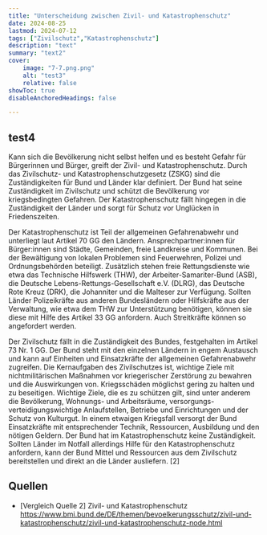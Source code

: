 ```yaml
---
title: "Unterscheidung zwischen Zivil- und Katastrophenschutz"
date: 2024-08-25
lastmod: 2024-07-12
tags: ["Zivilschutz","Katastrophenschutz"]
description: "text" 
summary: "text2" 
cover:
    image: "7-7.png.png"
    alt: "test3"
    relative: false
showToc: true
disableAnchoredHeadings: false

---
```


## test4

Kann sich die Bevölkerung nicht selbst helfen und es besteht Gefahr für Bürgerinnen und Bürger,
greift der Zivil- und Katastrophenschutz. Durch das Zivilschutz- und Katastrophenschutzgesetz
(ZSKG) sind die Zuständigkeiten für Bund und Länder klar definiert. Der Bund hat seine
Zuständigkeit im Zivilschutz und schützt die Bevölkerung vor kriegsbedingten Gefahren. Der
Katastrophenschutz fällt hingegen in die Zuständigkeit der Länder und sorgt für Schutz vor
Unglücken in Friedenszeiten.

Der Katastrophenschutz ist Teil der allgemeinen Gefahrenabwehr und unterliegt laut Artikel 70 GG
den Ländern. Ansprechpartner:innen für Bürger:innen sind Städte, Gemeinden, freie Landkreise
und Kommunen. Bei der Bewältigung von lokalen Problemen sind Feuerwehren, Polizei und
Ordnungsbehörden beteiligt. Zusätzlich stehen freie Rettungsdienste wie etwa das Technische
Hilfswerk (THW), der Arbeiter-Samariter-Bund (ASB), die Deutsche Lebens-Rettungs-Gesellschaft
e.V. (DLRG), das Deutsche Rote Kreuz (DRK), die Johanniter und die Malteser zur Verfügung.
Sollten Länder Polizeikräfte aus anderen Bundesländern oder Hilfskräfte aus der Verwaltung, wie
etwa dem THW zur Unterstützung benötigen, können sie diese mit Hilfe des Artikel 33 GG
anfordern. Auch Streitkräfte können so angefordert werden.

Der Zivilschutz fällt in die Zuständigkeit des Bundes, festgehalten im Artikel 73 Nr. 1 GG. Der
Bund steht mit den einzelnen Ländern in engem Austausch und kann auf Einheiten und
Einsatzkräfte der allgemeinen Gefahrenabwehr zugreifen. Die Kernaufgaben des Zivilschutzes ist,
wichtige Ziele mit nichtmilitärischen Maßnahmen vor kriegerischer Zerstörung zu bewahren und
die Auswirkungen von. Kriegsschäden möglichst gering zu halten und zu beseitigen. Wichtige
Ziele, die es zu schützen gilt, sind unter anderem die Bevölkerung, Wohnungs- und Arbeitsräume,
versorgungs- verteidigungswichtige Anlaufstellen, Betriebe und Einrichtungen und der Schutz von
Kulturgut. In einem etwaigen Kriegsfall versorgt der Bund Einsatzkräfte mit entsprechender
Technik, Ressourcen, Ausbildung und den nötigen Geldern. Der Bund hat im Katastrophenschutz
keine Zuständigkeit. Sollten Länder im Notfall allerdings Hilfe für den Katastrophenschutz
anfordern, kann der Bund Mittel und Ressourcen aus dem Zivilschutz bereitstellen und direkt an
die Länder ausliefern. [2]

## Quellen

+ [Vergleich Quelle 2] Zivil- und Katastrophenschutz https://www.bmi.bund.de/DE/themen/bevoelkerungsschutz/zivil-und-katastrophenschutz/zivil-und-katastrophenschutz-node.html

